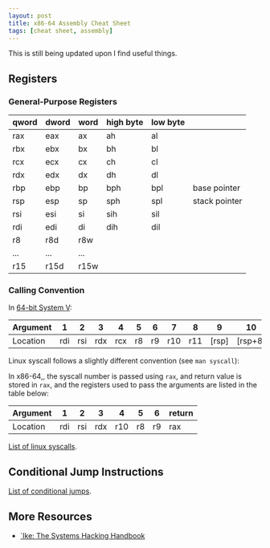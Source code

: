 ```yaml
---
layout: post
title: x86-64 Assembly Cheat Sheet
tags: [cheat sheet, assembly]
---
```


This is still being updated upon I find useful things.

## Registers

### General-Purpose Registers

| qword | dword | word | high byte | low byte |               |
| ----- | ----- | ---- | --------- | -------- | ------------- |
| rax   | eax   | ax   | ah        | al       |               |
| rbx   | ebx   | bx   | bh        | bl       |               |
| rcx   | ecx   | cx   | ch        | cl       |               |
| rdx   | edx   | dx   | dh        | dl       |               |
| rbp   | ebp   | bp   | bph       | bpl      | base pointer  |
| rsp   | esp   | sp   | sph       | spl      | stack pointer |
| rsi   | esi   | si   | sih       | sil      |               |
| rdi   | edi   | di   | dih       | dil      |               |
| r8    | r8d   | r8w  |           |          |               |
| ...   | ...   | ...  |           |          |               |
| r15   | r15d  | r15w |           |          |               |

### Calling Convention

In [64-bit System V](https://riptutorial.com/x86/example/11197/64-bit-system-v):

| Argument | 1   | 2   | 3   | 4   | 5  | 6  | 7   | 8   | 9     | 10      | ... | return |
| -------- | --- | --- | --- | --- | -- | -- | --- | --- | ----- | ------- | --- | ------ |
| Location | rdi | rsi | rdx | rcx | r8 | r9 | r10 | r11 | [rsp] | [rsp+8] | ... | rax    |

Linux syscall follows a slightly different convention (see `man syscall`):

In x86-64,, the syscall number is passed using `rax`, and return value is stored in `rax`, and the registers used to pass the arguments are listed in the table below:

| Argument | 1   | 2   | 3   | 4   | 5  | 6  | return |
| -------- | --- | --- | --- | --- | -- | -- | ------ |
| Location | rdi | rsi | rdx | r10 | r8 | r9 | rax    |

[List of linux syscalls](https://filippo.io/linux-syscall-table/).

## Conditional Jump Instructions

[List of conditional jumps](http://unixwiz.net/techtips/x86-jumps.html).

## More Resources

- [`Ike: The Systems Hacking Handbook](https://ike.mahaloz.re/)